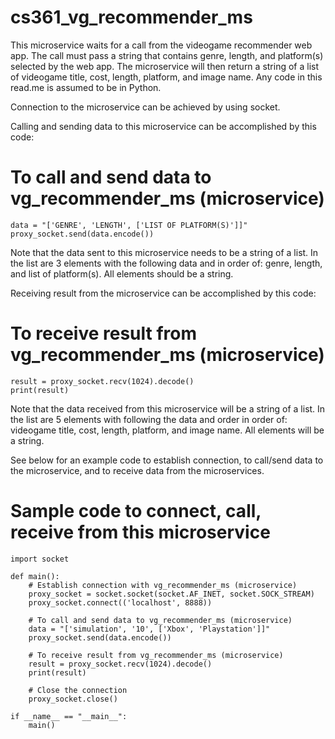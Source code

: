 # cs361_vg_recommender_ms
This microservice waits for a call from the videogame recommender web app. The call must pass a string that contains genre, length, and platform(s) selected by the web app. The microservice will then return a string of a list of videogame title, cost, length, platform, and image name. Any code in this read.me is assumed to be in Python.

Connection to the microservice can be achieved by using socket.

Calling and sending data to this microservice can be accomplished by this code:
# To call and send data to vg_recommender_ms (microservice)
    data = "['GENRE', 'LENGTH', ['LIST OF PLATFORM(S)']]"
    proxy_socket.send(data.encode())

Note that the data sent to this microservice needs to be a string of a list. In the list are 3 elements with the following data and in order of: genre, length, and list of platform(s). All elements should be a string.

Receiving result from the microservice can be accomplished by this code:
# To receive result from vg_recommender_ms (microservice)
    result = proxy_socket.recv(1024).decode()
    print(result)

Note that the data received from this microservice will be a string of a list. In the list are 5 elements with following the data and order in order of: videogame title, cost, length, platform, and image name. All elements will be a string.

See below for an example code to establish connection, to call/send data to the microservice, and to receive data from the microservices.

# Sample code to connect, call, receive from this microservice
    import socket
    
    def main():
        # Establish connection with vg_recommender_ms (microservice)
        proxy_socket = socket.socket(socket.AF_INET, socket.SOCK_STREAM)
        proxy_socket.connect(('localhost', 8888))
    
        # To call and send data to vg_recommender_ms (microservice)
        data = "['simulation', '10', ['Xbox', 'Playstation']]"
        proxy_socket.send(data.encode())
    
        # To receive result from vg_recommender_ms (microservice)
        result = proxy_socket.recv(1024).decode()
        print(result)
    
        # Close the connection
        proxy_socket.close()
    
    if __name__ == "__main__":
        main()
